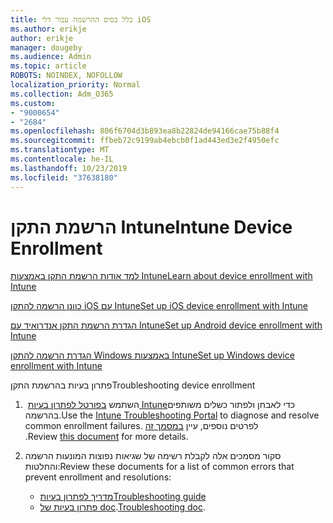 ```yaml
---
title: כלל בסיס ההרשמה עבור דלי iOS
ms.author: erikje
author: erikje
manager: dougeby
ms.audience: Admin
ms.topic: article
ROBOTS: NOINDEX, NOFOLLOW
localization_priority: Normal
ms.collection: Adm_O365
ms.custom:
- "9000654"
- "2684"
ms.openlocfilehash: 806f6704d3b893ea8b22824de94166cae75b88f4
ms.sourcegitcommit: ffbeb72c9199ab4ebcb0f1ad443ed3e2f4950efc
ms.translationtype: MT
ms.contentlocale: he-IL
ms.lasthandoff: 10/23/2019
ms.locfileid: "37638180"
---
```

# <a name="intune-device-enrollment"></a><span data-ttu-id="bd61e-102">הרשמת התקן Intune</span><span class="sxs-lookup"><span data-stu-id="bd61e-102">Intune Device Enrollment</span></span>

[<span data-ttu-id="bd61e-103">למד אודות הרשמת התקן באמצעות Intune</span><span class="sxs-lookup"><span data-stu-id="bd61e-103">Learn about device enrollment with Intune</span></span>](https://docs.microsoft.com/intune/enrollment/device-enrollment)

[<span data-ttu-id="bd61e-104">כוונן הרשמה להתקן iOS עם Intune</span><span class="sxs-lookup"><span data-stu-id="bd61e-104">Set up iOS device enrollment with Intune</span></span>](https://docs.microsoft.com/intune/enrollment/ios-enroll)

[<span data-ttu-id="bd61e-105">הגדרת הרשמת התקן אנדרואיד עם Intune</span><span class="sxs-lookup"><span data-stu-id="bd61e-105">Set up Android device enrollment with Intune</span></span>](https://docs.microsoft.com/intune/android-enroll)

[<span data-ttu-id="bd61e-106">הגדרת הרשמה להתקן Windows באמצעות Intune</span><span class="sxs-lookup"><span data-stu-id="bd61e-106">Set up Windows device enrollment with Intune</span></span>](https://docs.microsoft.com/intune/windows-enroll)

<span data-ttu-id="bd61e-107">פתרון בעיות בהרשמת התקן</span><span class="sxs-lookup"><span data-stu-id="bd61e-107">Troubleshooting device enrollment</span></span>

1. <span data-ttu-id="bd61e-108"> השתמש [בפורטל לפתרון בעיות Intune](https://devicemanagement.microsoft.com/#blade/Microsoft_Intune_DeviceSettings/TroubleshootBlade)כדי לאבחן ולפתור כשלים משותפים בהרשמה.</span><span class="sxs-lookup"><span data-stu-id="bd61e-108">Use the [Intune Troubleshooting Portal](https://devicemanagement.microsoft.com/#blade/Microsoft_Intune_DeviceSettings/TroubleshootBlade) to diagnose and resolve common enrollment failures.</span></span> <span data-ttu-id="bd61e-109">לפרטים נוספים, עיין [במסמך זה](https://docs.microsoft.com/intune/help-desk-operators) .</span><span class="sxs-lookup"><span data-stu-id="bd61e-109">Review [this document](https://docs.microsoft.com/intune/help-desk-operators) for more details.</span></span>

2. <span data-ttu-id="bd61e-110">סקור מסמכים אלה לקבלת רשימה של שגיאות נפוצות המונעות הרשמה והחלטות:</span><span class="sxs-lookup"><span data-stu-id="bd61e-110">Review these documents for a list of common errors that prevent enrollment and resolutions:</span></span>
    - [<span data-ttu-id="bd61e-111">מדריך לפתרון בעיות</span><span class="sxs-lookup"><span data-stu-id="bd61e-111">Troubleshooting guide</span></span>](https://support.microsoft.com/help/4469913/troubleshooting-windows-device-enrollment-problems-in-microsoft-intune)
    - <span data-ttu-id="bd61e-112">[פתרון בעיות של doc](https://docs.microsoft.com/intune/troubleshoot-device-enrollment-in-intune).</span><span class="sxs-lookup"><span data-stu-id="bd61e-112">[Troubleshooting doc](https://docs.microsoft.com/intune/troubleshoot-device-enrollment-in-intune).</span></span>
